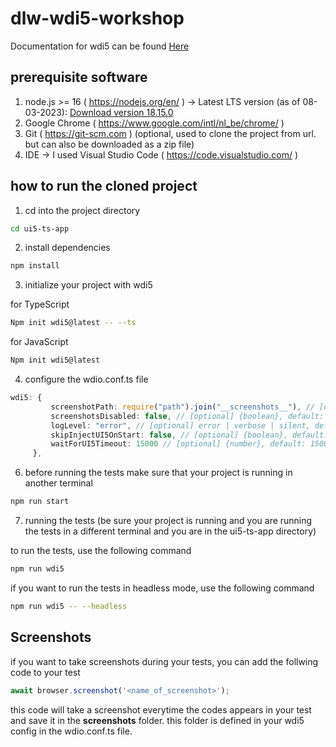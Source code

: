 # dlw-wdi5-workshop

Documentation for wdi5 can be found [Here](https://ui5-community.github.io/wdi5/#/)

## prerequisite software

1. node.js >= 16 ( https://nodejs.org/en/ ) -> Latest LTS version (as of 08-03-2023): [Download version 18.15.0](https://nodejs.org/dist/v18.15.0/node-v18.15.0-x64.msi)
2. Google Chrome ( https://www.google.com/intl/nl_be/chrome/ )
3. Git ( https://git-scm.com ) (optional, used to clone the project from url. but can also be downloaded as a zip file)
4. IDE -> I used Visual Studio Code ( https://code.visualstudio.com/ )

## how to run the cloned project

1. cd into the project directory

```bash
cd ui5-ts-app
```

2. install dependencies

```bash
npm install
```

3. initialize your project with wdi5

for TypeScript
```bash
Npm init wdi5@latest -- --ts 
```

for JavaScript
```bash
Npm init wdi5@latest
```

4. configure the wdio.conf.ts file

```typescript
wdi5: {
         screenshotPath: require("path").join("__screenshots__"), // [optional] {string}, default: ""
         screenshotsDisabled: false, // [optional] {boolean}, default: false; if set to true, screenshots won't be taken and not written to file system
         logLevel: "error", // [optional] error | verbose | silent, default: "error"
         skipInjectUI5OnStart: false, // [optional] {boolean}, default: false; true when UI5 is not on the start page, you need to later call <wdioUI5service>.injectUI5() manually
         waitForUI5Timeout: 15000 // [optional] {number}, default: 15000; maximum waiting time in milliseconds while checking for UI5 availability
     },
```
6. before running the tests make sure that your project is running in another terminal
   
```bash
npm run start
```

7. running the tests (be sure your project is running and you are running the tests in a different terminal and you are in the ui5-ts-app directory)

to run the tests, use the following command

```bash
npm run wdi5
```

if you want to run the tests in headless mode, use the following command

```bash
npm run wdi5 -- --headless
```

## Screenshots

if you want to take screenshots during your tests, you can add the follwing code to your test

```typescript
await browser.screenshot('<name_of_screenshot>');
```

this code will take a screenshot everytime the codes appears in your test and save it in the __screenshots__ folder. this folder is defined in your wdi5 config in the wdio.conf.ts file.